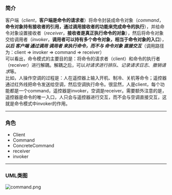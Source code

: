 ### 简介  
客户端（*client*，**客户端是命令的请求者**）将命令封装成命令对象（*command*，**命令对象持有接收者的引用，通过调用接收者的功能来完成命令的执行**），并给命令对象设置接收者（*receiver*，**接收者是真正执行命令的对象**），然后将命令对象交给调用者（*invoker*，**调用者可以持有多个命令对象，相当于命令对象的入口**），***以后 客户端 通过调用 调用者 来执行命令，而不与 命令对象 直接交互***（调用路径为：client =&gt;  invoker =&gt; command =&gt; receiver）  
可以看出，命令模式的主要目的是：将命令的请求者（client）和命令的执行者（receiver）进行解耦。解耦之后，可以*对请求进行排队*、*记录请求日志*、*撤销请求*等。  
比如，人操作空调的过程是：人在遥控器上输入开机、制冷、关机等命令；遥控器通过红外线把命令发送给空调，然后空调执行命令。很显然，人是client，每个功能都是一个command，遥控器是invoker，空调是receiver。需要额外注意的是，遥控器是命令的唯一入口，人只会与遥控器进行交互，而不会与空调直接交互，这就是命令模式中invoker的作用。

---

### 角色

* Client  
* Command
* ConcreteCommand  
* receiver  
* invoker  

---

### UML类图  

![command.png](http://timd.cn/content/images/2017/07/command.png)  
